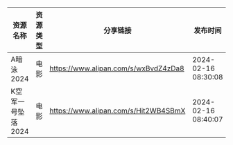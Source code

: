 | 资源名称        | 资源类型 | 分享链接                                 | 发布时间                |
| ----------- | ---- | ------------------------------------ | ------------------- |
| A暗泳2024     | 电影   | https://www.alipan.com/s/wxBvdZ4zDa8 | 2024-02-16 08:30:08 |
| K空军一号坠落2024 | 电影   | https://www.alipan.com/s/Hit2WB4SBmX | 2024-02-16 08:40:07 |
